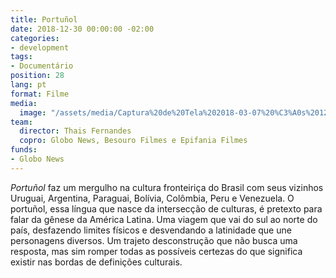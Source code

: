 ```yaml
---
title: Portuñol
date: 2018-12-30 00:00:00 -02:00
categories:
- development
tags:
- Documentário
position: 28
lang: pt
format: Filme
media:
  image: "/assets/media/Captura%20de%20Tela%202018-03-07%20%C3%A0s%2012.26.46.png"
team:
  director: Thais Fernandes
  copro: Globo News, Besouro Filmes e Epifania Filmes
funds:
- Globo News
---
```


_Portuñol_ faz um mergulho na cultura fronteiriça do Brasil com seus vizinhos Uruguai, Argentina, Paraguai, Bolívia, Colômbia, Peru e Venezuela. O portuñol, essa língua que nasce da intersecção de culturas, é pretexto para falar da gênese da América Latina. Uma viagem que vai do sul ao norte do país, desfazendo limites físicos e desvendando a latinidade que une personagens diversos. Um trajeto desconstrução que não busca uma resposta, mas sim romper todas as possíveis certezas do que significa existir nas bordas de definições culturais.

